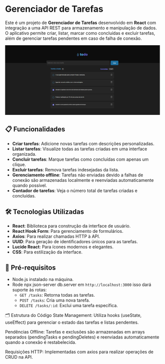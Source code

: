 # Gerenciador de Tarefas

Este é um projeto de **Gerenciador de Tarefas** desenvolvido em **React** com integração a uma API REST para armazenamento e manipulação de dados. O aplicativo permite criar, listar, marcar como concluídas e excluir tarefas, além de gerenciar tarefas pendentes em caso de falha de conexão.

![Interface do Gerenciador de Tarefas](src/assets/amostra.png)

## 📋 Funcionalidades

- **Criar tarefas**: Adicione novas tarefas com descrições personalizadas.
- **Listar tarefas**: Visualize todas as tarefas criadas em uma interface organizada.
- **Concluir tarefas**: Marque tarefas como concluídas com apenas um clique.
- **Excluir tarefas**: Remova tarefas indesejadas da lista.
- **Gerenciamento offline**: Tarefas não enviadas devido a falhas de conexão são armazenadas localmente e reenviadas automaticamente quando possível.
- **Contador de tarefas**: Veja o número total de tarefas criadas e concluídas.

## 🛠️ Tecnologias Utilizadas

- **React**: Biblioteca para construção da interface de usuário.
- **React Hook Form**: Para gerenciamento de formulários.
- **Axios**: Para realizar chamadas HTTP à API.
- **UUID**: Para geração de identificadores únicos para as tarefas.
- **Lucide React**: Para ícones modernos e elegantes.
- **CSS**: Para estilização da interface.

## 🚀 Pré-requisitos

- Node.js instalado na máquina.
- Rode npx json-server db.server em `http://localhost:3000` isso dará suporte às rotas:
  - `GET /tasks`: Retorna todas as tarefas.
  - `POST /tasks`: Cria uma nova tarefa.
  - `DELETE /tasks/:id`: Exclui uma tarefa específica.

🗂️ Estrutura do Código
State Management: Utiliza hooks (useState, useEffect) para gerenciar o estado das tarefas e listas pendentes.

Pendências Offline: Tarefas e exclusões são armazenadas em arrays separados (pendingTasks e pendingDeletes) e reenviadas automaticamente quando a conexão é restabelecida.

Requisições HTTP: Implementadas com axios para realizar operações de CRUD na API.



